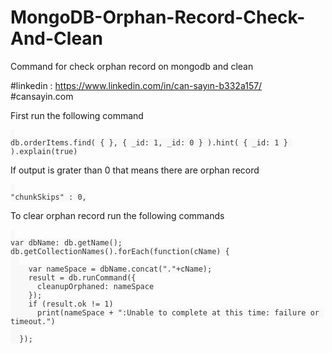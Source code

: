 # MongoDB-Orphan-Record-Check-And-Clean
Command for check orphan record on mongodb and clean


#linkedin : https://www.linkedin.com/in/can-sayın-b332a157/
#cansayin.com

First run the following command
<pre id="example"><code class="language-lang"  style="color: #333; background: #f8f8f8;"> 
db.orderItems.find( { }, { _id: 1, _id: 0 } ).hint( { _id: 1 } ).explain(true)
</code></pre>

If output is grater than 0 that means there are orphan record
<pre id="example"><code class="language-lang"  style="color: #333; background: #f8f8f8;"> 
"chunkSkips" : 0,
</code></pre>
 
To clear orphan record run the following commands
<pre id="example"><code class="language-lang"  style="color: #333; background: #f8f8f8;"> 
var dbName: db.getName();
db.getCollectionNames().forEach(function(cName) {
  
    var nameSpace = dbName.concat("."+cName);
    result = db.runCommand({
      cleanupOrphaned: nameSpace
    });
    if (result.ok != 1)
      print(nameSpace + ":Unable to complete at this time: failure or timeout.")
   
  });
</code></pre>
